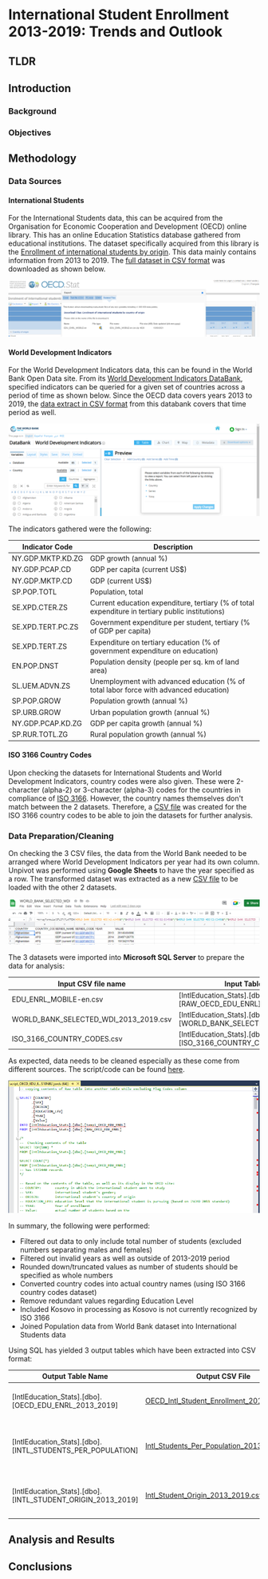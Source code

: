# International Student Enrollment 2013-2019: Trends and Outlook
## TLDR
## Introduction
### Background
### Objectives
## Methodology
### Data Sources

#### International Students

For the International Students data, this can be acquired from the Organisation for Economic Cooperation and Development (OECD) online library.  This has an online Education Statistics database gathered from educational institutions.  The dataset specifically acquired from this library is the [Enrollment of international students by origin](https://stats.oecd.org/viewhtml.aspx?datasetcode=EDU_ENRL_MOBILE&lang=en).  This data mainly contains information from 2013 to 2019.  The [full dataset in CSV format](https://github.com/jords-santiago/intl-students-2013-2019/blob/main/01_DataSource/01_Raw/01_OECD/EDU_ENRL_MOBILE-en.csv.zip) was downloaded as shown below.

![alt text](https://github.com/jords-santiago/intl-students-2013-2019/blob/main/99_Pictures/OECD_data_download.png "Downloading OECD dataset")  

#### World Development Indicators

For the World Development Indicators data, this can be found in the World Bank Open Data site.  From its [World Development Indicators DataBank](https://databank.worldbank.org/source/world-development-indicators#), specified indicators can be queried for a given set of countries across a period of time as shown below.  Since the OECD data covers years 2013 to 2019, the [data extract in CSV format](https://github.com/jords-santiago/intl-students-2013-2019/blob/main/01_DataSource/01_Raw/02_WORLD_BANK/Data_Extract_From_World_Development_Indicators.zip) from this databank covers that time period as well.

![alt text](https://github.com/jords-santiago/intl-students-2013-2019/blob/main/99_Pictures/World_Bank_data_download.png "Downloading World Bank dataset") 

The indicators gathered were the following:

| Indicator Code | Description |
| --- | --- |
| NY.GDP.MKTP.KD.ZG	| GDP growth (annual %) |
| NY.GDP.PCAP.CD| GDP per capita (current US$) |
| NY.GDP.MKTP.CD | GDP (current US$) |
| SP.POP.TOTL | Population, total |
| SE.XPD.CTER.ZS | Current education expenditure, tertiary (% of total expenditure in tertiary public institutions) |
| SE.XPD.TERT.PC.ZS	| Government expenditure per student, tertiary (% of GDP per capita) |
| SE.XPD.TERT.ZS | Expenditure on tertiary education (% of government expenditure on education) |
| EN.POP.DNST | Population density (people per sq. km of land area) |
| SL.UEM.ADVN.ZS | Unemployment with advanced education (% of total labor force with advanced education) |
| SP.POP.GROW | Population growth (annual %) |
| SP.URB.GROW | Urban population growth (annual %) |
| NY.GDP.PCAP.KD.ZG	| GDP per capita growth (annual %) |
| SP.RUR.TOTL.ZG | Rural population growth (annual %) |

#### ISO 3166 Country Codes

Upon checking the datasets for International Students and World Development Indicators, country codes were also given.  These were 2-character (alpha-2) or 3-character (alpha-3) codes for the countries in compliance of [ISO 3166](https://www.iso.org/iso-3166-country-codes.html).  However, the country names themselves don't match between the 2 datasets.  Therefore, a [CSV file](https://github.com/jords-santiago/intl-students-2013-2019/blob/main/01_DataSource/01_Raw/03_ISO3166/ISO_3166_COUNTRY_CODES.csv) was created for the ISO 3166 country codes to be able to join the datasets for further analysis.

### Data Preparation/Cleaning

On checking the 3 CSV files, the data from the World Bank needed to be arranged where World Development Indicators per year had its own column.  Unpivot was performed using **Google Sheets** to have the year specified as a row.  The transformed dataset was extracted as a new [CSV file](https://github.com/jords-santiago/intl-students-2013-2019/blob/main/01_DataSource/01_Raw/02_WORLD_BANK/WORLD_BANK_SELECTED_WDI_2013_2019.zip) to be loaded with the other 2 datasets.

![alt text](https://github.com/jords-santiago/intl-students-2013-2019/blob/main/99_Pictures/World_Bank_WDI_prep.png "Unpivot the World Bank dataset") 

The 3 datasets were imported into **Microsoft SQL Server** to prepare the data for analysis:

| Input CSV file name | Input Table Name |
|-------------|-----------|
| EDU_ENRL_MOBILE-en.csv | \[IntlEducation_Stats].\[dbo].\[RAW_OECD_EDU_ENRL] |
| WORLD_BANK_SELECTED_WDI_2013_2019.csv |  \[IntlEducation_Stats].\[dbo].\[WORLD_BANK_SELECTED_WDI_2013_2019] |
| ISO_3166_COUNTRY_CODES.csv | \[IntlEducation_Stats].\[dbo].\[ISO_3166_COUNTRY_CODES] | 

As expected, data needs to be cleaned especially as these come from different sources.  The script/code can be found [here](https://github.com/jords-santiago/intl-students-2013-2019/blob/main/02_SourceCodes/01_SQL/script_OECD_EDU_ENRL.sql).

![alt text](https://github.com/jords-santiago/intl-students-2013-2019/blob/main/99_Pictures/Coding_MS_SQL_Server.png "Coding in MS SQL Server")  

In summary, the following were performed:

* Filtered out data to only include total number of students (excluded numbers separating males and females)
* Filtered out invalid years as well as outside of 2013-2019 period
* Rounded down/truncated values as number of students should be specified as whole numbers
* Converted country codes into actual country names (using ISO 3166 country codes dataset)
* Remove redundant values regarding Education Level
* Included Kosovo in processing as Kosovo is not currently recognized by ISO 3166
* Joined Population data from World Bank dataset into International Students data

Using SQL has yielded 3 output tables which have been extracted into CSV format:

| Output Table Name | Output CSV File | Description |
| --- | --- | --- |
| \[IntlEducation_Stats].\[dbo].\[OECD_EDU_ENRL_2013_2019] | [OECD_Intl_Student_Enrollment_2013_2019.csv](https://github.com/jords-santiago/intl-students-2013-2019/blob/main/01_DataSources/02_Cleaned/OECD_Intl_Student_Enrollment_2013_2019.csv) | International Students' Enrollment 2013-2019 | 
| \[IntlEducation_Stats].\[dbo].\[INTL_STUDENTS_PER_POPULATION] | [Intl_Students_Per_Population_2013_2019.csv](https://github.com/jords-santiago/intl-students-2013-2019/blob/main/01_DataSources/02_Cleaned/Intl_Students_Per_Population_2013_2019.csv) | International Students' Enrollment 2013-2019 with Population |
| \[IntlEducation_Stats].\[dbo].\[INTL_STUDENT_ORIGIN_2013_2019] | [Intl_Student_Origin_2013_2019.csv](https://github.com/jords-santiago/intl-students-2013-2019/blob/main/01_DataSources/02_Cleaned/Intl_Student_Origin_2013_2019.csv) | International Students' Countries of Origin 2013-2019 |

## Analysis and Results
## Conclusions


